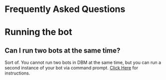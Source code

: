 # Frequently Asked Questions

# Running the bot
## Can I run two bots at the same time? 

Sort of. You cannot run two bots in DBM at the same time, but you can run a second instance of your bot via command prompt. [Click Here](https://silversunset.net/dbm/tutorials#running-your-bot-247-running-your-bot-with-cmd) for instructions.

